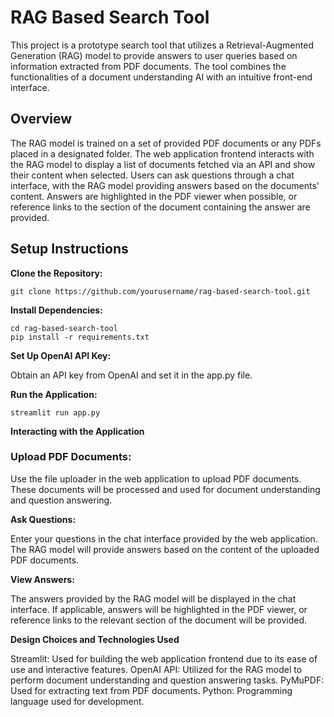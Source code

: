 # RAG Based Search Tool
This project is a prototype search tool that utilizes a Retrieval-Augmented Generation (RAG) model to provide answers to user queries based on information extracted from PDF documents. The tool combines the functionalities of a document understanding AI with an intuitive front-end interface.

## Overview
The RAG model is trained on a set of provided PDF documents or any PDFs placed in a designated folder. The web application frontend interacts with the RAG model to display a list of documents fetched via an API and show their content when selected. Users can ask questions through a chat interface, with the RAG model providing answers based on the documents' content. Answers are highlighted in the PDF viewer when possible, or reference links to the section of the document containing the answer are provided.

## Setup Instructions

**Clone the Repository:**

```
git clone https://github.com/yourusername/rag-based-search-tool.git
```

**Install Dependencies:**

```
cd rag-based-search-tool
pip install -r requirements.txt
```

**Set Up OpenAI API Key:**

Obtain an API key from OpenAI and set it in the app.py file.

**Run the Application:**

```
streamlit run app.py
```

**Interacting with the Application**

### **Upload PDF Documents:**

Use the file uploader in the web application to upload PDF documents. These documents will be processed and used for document understanding and question answering.

**Ask Questions:**

Enter your questions in the chat interface provided by the web application. The RAG model will provide answers based on the content of the uploaded PDF documents.

**View Answers:**

The answers provided by the RAG model will be displayed in the chat interface. If applicable, answers will be highlighted in the PDF viewer, or reference links to the relevant section of the document will be provided.

**Design Choices and Technologies Used**

Streamlit: Used for building the web application frontend due to its ease of use and interactive features.
OpenAI API: Utilized for the RAG model to perform document understanding and question answering tasks.
PyMuPDF: Used for extracting text from PDF documents.
Python: Programming language used for development.
